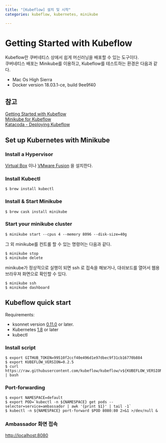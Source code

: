 ```yaml
---
title: "[Kubeflow] 설치 및 시작"
categories: kubeflow, kubernetes, minikube

---
```


<h1 id="getting-started-with-kubeflow">Getting Started with Kubeflow</h1>
<p>Kubeflow란 쿠버네티스 상에서 쉽게 머신러닝을 배포할 수 있는 도구이다.<br>
쿠버네티스 배포는 Minikube를 이용하고, Kubeflow를 테스트하는 환경은 다음과 같다.</p>
<ul>
<li>Mac Os High Sierra</li>
<li>Docker version 18.03.1-ce, build 9ee9f40</li>
</ul>
<h2 id="참고">참고</h2>
<p><a href="https://www.kubeflow.org/docs/started/getting-started/">Getting Started with Kubeflow</a><br>
<a href="https://www.kubeflow.org/docs/started/getting-started-minikube/">Minikube for Kubeflow</a><br>
<a href="https://www.katacoda.com/kubeflow/scenarios/deploying-kubeflow">Katacoda - Deploying Kubeflow</a></p>
<h2 id="set-up-kubernetes-with-minikube">Set up Kubernetes with Minikube</h2>
<h3 id="install-a-hypervisor">Install a Hypervisor</h3>
<p><a href="https://www.virtualbox.org/wiki/Downloads">Virtual Box</a>  이나  <a href="https://www.vmware.com/products/fusion">VMware Fusion</a> 을 설치한다.</p>
<h3 id="install-kubectl">Install Kubectl</h3>
<pre><code>$ brew install kubectl
</code></pre>
<h3 id="install--start-minikube">Install &amp; Start Minikube</h3>
<pre><code>$ brew cask install minikube
</code></pre>
<h3 id="start-your-minikube-cluster">Start your minikube cluster</h3>
<pre><code>$ minikube start --cpus 4 --memory 8096 --disk-size=40g
</code></pre>
<p>그 외 minikube를 컨트롤 할 수 있는 명령어는 다음과 같다.</p>
<pre><code>$ minikube stop
$ minikube delete
</code></pre>
<p>minikube가 정상적으로 실행이 되면 ssh 로 접속을 해보거나, 대쉬보드를 열어서 웹용 브라우져 화면으로 확인할 수 있다.</p>
<pre><code>$ minikube ssh
$ minikube dashboard
</code></pre>
<h2 id="kubeflow-quick-start">Kubeflow quick start</h2>
<p>Requirements:</p>
<ul>
<li>ksonnet version  <a href="https://ksonnet.io/#get-started">0.11.0</a>  or later.</li>
<li>Kubernetes  <a href="https://kubernetes.io/docs/imported/release/notes/">1.8</a>  or later</li>
<li>kubectl</li>
</ul>
<h3 id="install-script">Install script</h3>
<pre><code>$ export GITHUB_TOKEN=99510f2ccf40e496d1e97dbec9f31cb16770b884
$ export KUBEFLOW_VERSION=0.2.5
$ curl https://raw.githubusercontent.com/kubeflow/kubeflow/v${KUBEFLOW_VERSION}/scripts/deploy.sh | bash
</code></pre>
<h3 id="port-forwarding">Port-forwarding</h3>
<pre><code>$ export NAMESPACE=default
$ export POD=`kubectl -n ${NAMESPACE} get pods --selector=service=ambassador | awk '{print $1}' | tail -1`
$ kubectl -n ${NAMESPACE} port-forward $POD 8080:80 2&gt;&amp;1 &gt;/dev/null &amp;
</code></pre>
<h3 id="ambassador-화면-접속">Ambassador 화면 접속</h3>
<p><a href="http://localhost:8080">http://localhost:8080</a></p>

